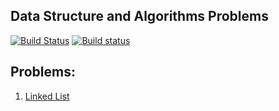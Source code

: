 ## Data Structure and Algorithms Problems

[![Build Status](https://travis-ci.org/wow2006/algorithms_and_data_structures.svg?branch=master)](https://travis-ci.org/wow2006/algorithms_and_data_structures)
[![Build status](https://ci.appveyor.com/api/projects/status/wcvou0ok66skv6ae?svg=true)](https://ci.appveyor.com/project/wow2006/algorithms-and-data-structures)

Problems:
--------

1. [Linked List](./LinkedList/README.md)
